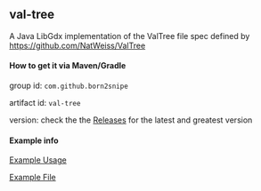 ## val-tree

A Java LibGdx implementation of the ValTree file spec defined by https://github.com/NatWeiss/ValTree

#### How to get it via Maven/Gradle

group id: `com.github.born2snipe`

artifact id: `val-tree`

version: check the the [Releases][3] for the latest and greatest version

#### Example info

[Example Usage][1]    

[Example File][2]
    
[1]: https://github.com/born2snipe/val-tree/blob/master/src/test/java/com/github/born2snipe/valtree/ExampleTest.java "example"
[2]: https://github.com/born2snipe/val-tree/blob/master/src/test/resources/example.txt "example-txt"
[3]: https://github.com/born2snipe/val-tree/releases "releases"
